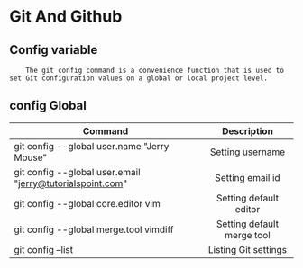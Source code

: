 # Git And Github

## Config variable
        The git config command is a convenience function that is used to set Git configuration values on a global or local project level.

## config Global
| Command        | Description          
| ------------- |:-------------:
|git config --global user.name "Jerry Mouse" | Setting username
|git config --global user.email "jerry@tutorialspoint.com" | Setting email id
|git config --global core.editor vim | Setting default editor
|git config --global merge.tool vimdiff | Setting default merge tool
|git config –list | Listing Git settings